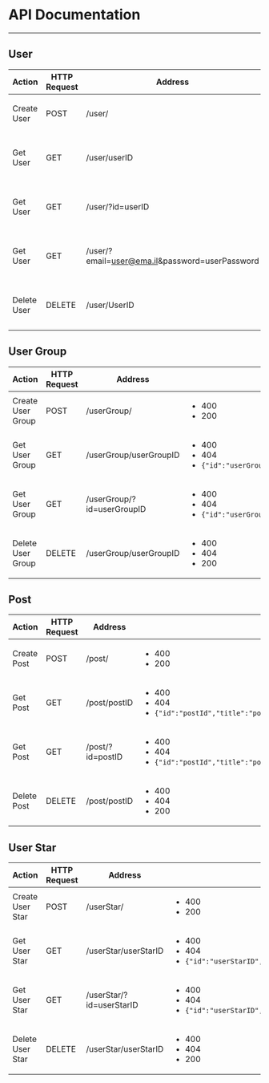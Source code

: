 # API Documentation

---

## User
Action | HTTP Request | Address | Possible Responses | JSON Sent With Request
--- | --- | --- | --- | ---
Create User | POST | /user/ | <ul><li>400</li> <li>200</li></ul> | `{name:"userName","email":"user@ema.il","password":"userPassword","picture":"userPictureInBase64"}`
Get User | GET | /user/userID | <ul><li>400</li> <li>404</li> <li>`{"id":"userID","name":"userName","picture":"userPictureInBase64","circles":"listOfUserGroupIds,"posts":"listOfPostIDs"}`</li></ul> | None
Get User | GET | /user/?id=userID | <ul><li>400</li> <li>404</li> <li>`{"id":"userID","name":"userName","picture":"userPictureInBase64","circles":"listOfUserGroupIds,"posts":"listOfPostIDs"}`</li></ul> | None
Get User | GET | /user/?email=user@ema.il&password=userPassword | <ul><li>400</li> <li>404</li> <li>`{"id":"userID","name":"userName","picture":"userPictureInBase64","circles":"listOfUserGroupIds,"Posts":"listOfPostIDs"}`</li></ul> | None
Delete User | DELETE | /user/UserID | <ul><li>400</li> <li>404</li> <li>200</li></ul> | None

## User Group
Action | HTTP Request | Address | Possible Responses | JSON Sent With Request
--- | --- | --- | --- | ---
Create User Group | POST | /userGroup/ | <ul><li>400</li> <li>200</li></ul> | `{name:"userGroupName","description":"userGroupDescription","creator":"fristUserID"}`
Get User Group | GET | /userGroup/userGroupID | <ul><li>400</li> <li>404</li> <li>`{"id":"userGroupID","name":"userGroupName","users":"listOfUserIDs","posts":"listOfPostIDs"}`</li></ul> | None
Get User Group | GET | /userGroup/?id=userGroupID | <ul><li>400</li> <li>404</li> <li>`{"id":"userGroupID","name":"userGroupName","users":"listOfUserIDs","posts":"listOfPostIDs"}`</li></ul> | None
Delete User Group | DELETE | /userGroup/userGroupID | <ul><li>400</li> <li>404</li> <li>200</li></ul> | None

## Post
Action | HTTP Request | Address | Possible Responses | JSON Sent With Request
--- | --- | --- | --- | ---
Create Post | POST | /post/ | <ul><li>400</li> <li>200</li></ul> | `{"group":"userGroupId","user":"userId"}`
Get Post | GET | /post/postID | <ul><li>400</li> <li>404</li> <li>`{"id":"postId","title":"postTitle","author":"authorUserId","group":"userGroupId","content":"contentInBase64","time":"timeOfPost"}`</li></ul> | None
Get Post | GET | /post/?id=postID | <ul><li>400</li> <li>404</li> <li>`{"id":"postId","title":"postTitle","author":"authorUserId","group":"userGroupId","content":"contentInBase64","time":"timeOfPost"}`</li></ul> | None
Delete Post | DELETE | /post/postID | <ul><li>400</li> <li>404</li> <li>200</li></ul> | None


## User Star
Action | HTTP Request | Address | Possible Responses | JSON Sent With Request
--- | --- | --- | --- | ---
Create User Star | POST | /userStar/ | <ul><li>400</li> <li>200</li></ul> | `{"author":"authorUserId","group":"userGroupId"}`
Get User Star | GET | /userStar/userStarID | <ul><li>400</li> <li>404</li> <li>`{"id":"userStarID","author":"authorUserId","group":"userGroupId","time":"timeOfUserStar"}`</li></ul> | None
Get User Star | GET | /userStar/?id=userStarID | <ul><li>400</li> <li>404</li> <li>`{"id":"userStarID","author":"authorUserId","group":"userGroupId","time":"timeOfUserStar"}`</li></ul> | None
Delete User Star | DELETE | /userStar/userStarID | <ul><li>400</li> <li>404</li> <li>200</li></ul> | None